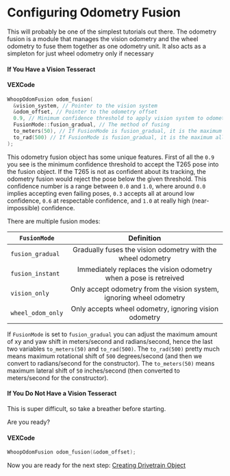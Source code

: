 # Configuring Odometry Fusion

This will probably be one of the simplest tutorials out there. The odometry fusion is a module that manages the vision odometry and the wheel odometry to fuse them together as one odometry unit. It also acts as a simpleton for just wheel odometry only if necessary 

<!-- tabs:start -->

#### **If You Have a Vision Tesseract**

<!-- tabs:start -->

#### **VEXCode**

```cpp
WhoopOdomFusion odom_fusion(
  &vision_system, // Pointer to the vision system
  &odom_offset, // Pointer to the odometry offset
  0.9, // Minimum confidence threshold to apply vision system to odometry
  FusionMode::fusion_gradual, // The method of fusing
  to_meters(50), // If FusionMode is fusion_gradual, it is the maximum allowable lateral shift the vision camera can update in meters per second.
  to_rad(500) // If FusionMode is fusion_gradual, it is the maximum allowable yaw rotational shift the vision camera can update in radians per second.
);
```

<!-- tabs:end -->

This odometry fusion object has some unique features. First of all the ```0.9``` you see is the minimum confidence threshold to accept the T265 pose into the fusion object. If the T265 is not as confident about its tracking, the odometry fusion would reject the pose below the given threshold. This confidence number is a range between ```0.0``` and ```1.0```, where around ```0.0``` implies accepting even failing poses, ```0.3``` accepts all at around low confidence, ```0.6``` at respectable confidence, and ```1.0``` at really high (near-impossible) confidence.

There are multiple fusion modes:

| ```FusionMode```     | Definition | 
|----------|:--------:|
| ```fusion_gradual```    | Gradually fuses the vision odometry with the wheel odometry     |
| ```fusion_instant```    | Immediately replaces the vision odometry when a pose is retreived     |
| ```vision_only```    | Only accept odometry from the vision system, ignoring wheel odometry     |
| ```wheel_odom_only```    | Only accepts wheel odometry, ignoring vision odometry     |

If ```FusionMode``` is set to ```fusion_gradual``` you can adjust the maximum amount of xy and yaw shift in meters/second and radians/second, hence the last two variables ```to_meters(50)``` and ```to_rad(500)```. The ```to_rad(500)``` pretty much means maximum rotational shift of ```500``` degrees/second (and then we convert to radians/second for the constructor). The ```to_meters(50)``` means maximum lateral shift of ```50``` inches/second (then converted to meters/second for the constructor).


#### **If You Do Not Have a Vision Tesseract**

This is super difficult, so take a breather before starting.

Are you ready?

<!-- tabs:start -->

#### **VEXCode**

```cpp
WhoopOdomFusion odom_fusion(&odom_offset);
```

<!-- tabs:end -->


Now you are ready for the next step: [Creating Drivetrain Object](CreatingDrivetrainObject/README.md)

<!-- tabs:end -->